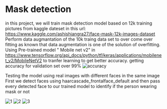 # Mask detection
in this project, we will train mask detection model based on 12k training pictures from kaggle dateset in this url: https://www.kaggle.com/ashishjangra27/face-mask-12k-images-dataset
Perform data augmantation of the 10k traing data set to over come over fitting as known that data augmentation is one of the solution of overfitting.
Using Pre-trained model " Mobile net v2" in https://www.tensorflow.org/api_docs/python/tf/keras/applications/mobilenet_v2/MobileNetV2 to tranfer learning to get better accuracy.
getting accuracy for validation set over 99%
![accuracy](https://user-images.githubusercontent.com/81274360/122946189-73aaa980-d379-11eb-9f52-94167dad102c.png)

Testing the model using real images with different faces in the same image 
First we detect faces using haarcascade_frontalface_default and then pass every detected face to our trained model to identify if the person wearing mask or not


![1](https://user-images.githubusercontent.com/81274360/122947430-6f32c080-d37a-11eb-818b-95f316ca5451.png)
![2](https://user-images.githubusercontent.com/81274360/122947439-71951a80-d37a-11eb-971e-cfb0fe09c650.png)
![3](https://user-images.githubusercontent.com/81274360/122947443-72c64780-d37a-11eb-97ee-32d207b7f30a.png)

